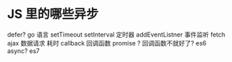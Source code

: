 # JS 里的哪些异步

defer? go 语言
setTimeout setInterval 定时器
addEventListner 事件监听
fetch ajax 数据请求 耗时
callback 回调函数
promise ? 回调函数不就好了? es6
async? es7

